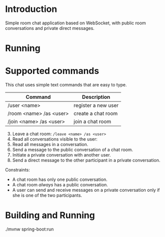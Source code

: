 # Introduction

Simple room chat application based on WebSocket, with public room conversations and private direct messages.

# Running 

# Supported commands

This chat uses simple text commands that are easy to type.

| Command                               | Description           |
|---------------------------------------|-----------------------|
|/user \<name\>                         | register a new user   |
|/room \<name\> /as \<user\>            | create a chat room    |
|/join \<name\> /as \<user\>            | join a chat room      |

3. Leave a chat room: `/leave <name> /as <user>`
4. Read all conversations visible to the user: 
2. Read all messages in a conversation. 
3. Send a message to the public conversation of a chat room.
4. Initiate a private conversation with another user.
5. Send a direct message to the other participant in a private conversation.

Constraints:
- A chat room has only one public conversation.
- A chat room *always* has a public conversation.
- A user can send and receive messages on a private conversation only if she is one of the two participants.

# Building and Running

./mvnw spring-boot:run

  
